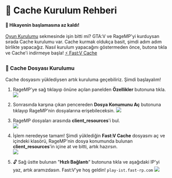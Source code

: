 # 💾 Cache Kurulum Rehberi

#### 🔰 Hikayenin başlamasına az kaldı!
[Oyun Kurulumu](https://hub.fast-rp.com/wiki/installing-game) sekmesinde işin bitti mi? GTA:V ve RageMP'yi kurduysan sırada Cache kurulumu var.
Cache kurmak oldukça basit, şimdi adım adım birlikte yapacağız. Nasıl kurulum yapacağını göstermeden önce, butona tıkla ve Cache'i indirmeye başla!
[⚡  Fast:V Cache 
](https://cache.fast-rp.com)


### 🚀 Cache Dosyası Kurulumu
Cache dosyasını yüklediysen artık kuruluma geçebiliriz. Şimdi başlayalım!
1. RageMP'ye sağ tıklayıp önüne açılan panelden **Özellikler** butonuna tıkla.     
![](https://github.com/fastroleplay/wiki/blob/main/images/cachestep1.png?raw=true)
2. Sonrasında karşına çıkan pencereden **Dosya Konumunu Aç** butonuna tıklayıp RageMP'nin dosyalarına erişebileceksin.
![](https://github.com/fastroleplay/wiki/blob/main/images/cachestep2.png?raw=true)
3. RageMP dosyaları arasında **client_resources**'i bul.    
![](https://github.com/fastroleplay/wiki/blob/main/images/cachestep3.png?raw=true)
4. İşlem neredeyse tamam! Şimdi yüklediğin **Fast:V Cache** dosyasını aç ve içindeki klasörü, RageMP'nin dosya konumunda bulunan **client_resources**'in içine at ve bitti, artık hazırsın.    
![](https://github.com/fastroleplay/wiki/blob/main/images/cachestep4.png?raw=true)


5. 🔓 Sağ üstte bulunan "**Hızlı Bağlantı**" butonuna tıkla ve aşağıdaki IP'yi yaz, artık aramızdasın. Fast:V'ye hoş geldin!
```play-ist.fast-rp.com```
![](https://raw.githubusercontent.com/fastroleplay/wiki/refs/heads/main/images/ragemplogin.png)